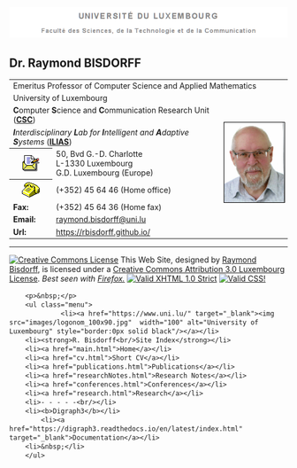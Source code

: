<?xml version="1.0" encoding="utf-8"?>
<!DOCTYPE html PUBLIC "-//W3C//DTD XHTML 1.0 Strict//EN" "https://www.w3.org/TR/xhtml1/DTD/xhtml1-strict.dtd">
<html xmlns="https://www.w3.org/1999/xhtml">
<head>
<meta name="description" content="Entry level to user pages" />
<meta name="author" content="Raymond Bisdorff" />
<meta name="keywords" content="University, Decision-Aid, Operational Research, Fuzzy Sets" />
<meta http-equiv="Content-Type" content="text/html; charset=utf-8" />
<!-- Based on a template by Ben Meadowcroft, see https://www.benmeadowcroft.com/webdev/  for more info-->
<title>Pr. Dr. Raymond BISDORFF</title>
<link rel="shortcut icon" type="image/x-icon" href="favicon.ico" />
<link rel="stylesheet" type="text/css" href="style.css" media="all" />
<link rel="stylesheet" type="text/css" href="printlayout.css" media="print" />
<link rel="stylesheet" media="screen" type="text/css" href="main.css" />
</head>
<body>

<div class="title">
<a href="https://wwwen.uni.lu/fstm"><img src="images/title.png" width=671 alt="UL/FSTC" /></a>
</div>


<div class="contentText">
<h2>Dr. Raymond BISDORFF</h2>
<table>
  <tr><td colspan="3">Emeritus Professor of Computer Science and Applied Mathematics</td></tr>
  <tr><td colspan="3">University of Luxembourg</td></tr>
  <tr><td colspan="2"><b>C</b>omputer <b>S</b>cience and <b>C</b>ommunication Research Unit (<b><a href="https://wwwen.uni.lu/research/fstm/dcs">CSC</a></b>)</td><td  rowspan="5">&nbsp;&nbsp;&nbsp;&nbsp;&nbsp;&nbsp;<img src="images/bisiMay14.jpg" width="120" alt="The author's picture" style="border:1px solid black" /></td></tr> 
<tr><td colspan="2"><i><b>I</b>nterdisciplinary <b>L</b>ab for <b>I</b>ntelligent and <b>A</b>daptive <b>S</b>ystems</i> (<b><a href="https://wwwen.uni.lu/research/fstm/dcs/research_areas/intelligent_and_adaptive_systems">ILIAS</a></b>)</td></tr>
<!-- <\!-- <tr><td colspan="2"><b class="red">Decision Systems Group</b></td></tr> -\-> -->
<tr><th><img src="images/envel.gif" alt="Address:" /></th>
	<!-- <td>University of Luxembourg<br/> -->
        <!--          FSTC/CSC<br/> -->
        <!--          Maison du Nombre (MNO)<br/> -->
                 <td>50, Bvd G.-D. Charlotte</br>
                 L-1330 Luxembourg<br/>
                 G.D. Luxembourg (Europe)</td>
        </tr>
<!--<tr><td><b class="red">Office:</b></td><td>Campus Belval, MNO, E03 0345-370</td></tr>-->
<!--<tr><td><b class="red">Office Hours:</b></td><td>Wednesday, 10h30 - 12h00</td></tr>-->
<!--<tr><td><b class="red">Phone:</b></td><td> +352 46 66 44 6670 / 5766 (Fabienne Schmitz, secretary)<br/>
                   +352 45 64 46 (Home office)</td></tr>-->
<tr><th><img src="images/phone.gif" alt="Phone:"/></th><td> <!--(+352) 46 66 44 6670<br/>-->
                (+352) 45 64 46 (Home office)<br/>
                <!-- (+352) 46 66 44 5747 (Isabelle Schroeder, secretary) -->
                </td></tr>
<tr><td><b class="red">Fax:</b></td><td> (+352) 45 64 36 (Home fax)</td></tr>
<tr><td><b class="red">Email:</b></td><td><a href="mailto:raymond.bisdorff@uni.lu">raymond.bisdorff@uni.lu</a></td></tr>
<tr><td><b class="red">Url:</b></td><td><a href="https://leopold-loewenheim.uni.lu/bisdorff/">https://rbisdorff.github.io/</a></td></tr>
</table>

<p></p>

<hr class="sep50"/>
                 
<!-- <p class="main"><i>Best seen with <a href="https://www.firefox-2008.com/">Firefox</a>. 
>Designed by R.Bisdorff, March 2008 with the help of CSS templates<br/> from Ben Meadowcroft</a></i></p> -->
<p> 
                 <a rel="license" href="https://creativecommons.org/licenses/by/3.0/lu/"><img alt="Creative Commons License" style="border-width:0" src="https://i.creativecommons.org/l/by/3.0/lu/80x15.png"/></a> This Web Site, designed by <a href="https://leopold-loewenheim.uni.lu/bisdorff/">Raymond Bisdorff</a>, is licensed under a <a rel="license" href="https://creativecommons.org/licenses/by/3.0/lu/">Creative Commons Attribution 3.0 Luxembourg License</a>. <i>Best seen with <a href="https://support.mozilla.org/en-US/kb/get-started-firefox-overview-main-features/">Firefox.</a></i>
                 <a href="https://validator.w3.org/check?uri=referer"><img style="border: 0px;width:88px;height:20px"
                                  src="https://www.w3.org/Icons/valid-xhtml10"
                                  alt="Valid XHTML 1.0 Strict" /></a>
                 <a href="https://jigsaw.w3.org/css-validator/check/referer">
                                  <img style="border:0;width:88px;height:20px"
                                                   src="https://jigsaw.w3.org/css-validator/images/vcss"
                                                   alt="Valid CSS!" />
                 </a>               
</p>              
</div>

<div class="sidebar" id="sidebar">

	    <p>&nbsp;</p>
	    <ul class="menu">
			     <li><a href="https://www.uni.lu/" target="_blank"><img src="images/logonom_100x90.jpg"  width="100" alt="University of Luxembourg" style="border:0px solid black"/></a></li>
	    <li><strong>R. Bisdorff<br/>Site Index</strong></li>
	    <li><a href="main.html">Home</a></li>
	    <li><a href="cv.html">Short CV</a></li>
	    <li><a href="publications.html">Publications</a></li>
	    <li><a href="researchNotes.html">Research Notes</a></li>
	    <li><a href="conferences.html">Conferences</a></li>
	    <li><a href="research.html">Research</a></li>
	    <li>- - - - -<br/></li>
	    <li><b>Digraph3</b></li>
            <li><a href="https://digraph3.readthedocs.io/en/latest/index.html" target="_blank">Documentation</a></li>
	    <li>&nbsp;</li>
	    </ul>

</div>
  
</body>
</html>
